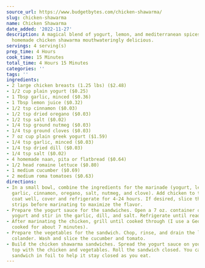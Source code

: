 ```yaml
---
source_url: https://www.budgetbytes.com/chicken-shawarma/
slug: chicken-shawarma
name: Chicken Shawarma
date_added: '2022-11-27'
description: A magical blend of yogurt, lemon, and mediterranean spices makes this
  homemade chicken shawarma mouthwateringly delicious.
servings: 4 serving(s)
prep_time: 4 Hours
cook_time: 15 Minutes
total_time: 4 Hours 15 Minutes
categories: ''
tags: ''
ingredients:
- 2 large chicken breasts (1.25 lbs) ($2.48)
- 1/2 cup plain yogurt ($0.25)
- 1 Tbsp garlic, minced ($0.36)
- 1 Tbsp lemon juice ($0.32)
- 1/2 tsp cinnamon ($0.03)
- 1/2 tsp dried oregano ($0.03)
- 1/2 tsp salt ($0.02)
- 1/4 tsp ground nutmeg ($0.03)
- 1/4 tsp ground cloves ($0.03)
- 7 oz cup plain greek yogurt ($1.59)
- 1/4 tsp garlic, minced ($0.03)
- 1/4 tsp dried dill ($0.03)
- 1/4 tsp salt ($0.02)
- 4 homemade naan, pita or flatbread ($0.64)
- 1/2 head romaine lettuce ($0.80)
- 1 medium cucumber ($0.69)
- 2 medium roma tomatoes ($0.63)
directions:
- In a small bowl, combine the ingredients for the marinade (yogurt, lemon juice,
  garlic, cinnamon, oregano, salt, nutmeg, and clove). Add chicken to the marinade,
  coat well, cover and refrigerate for 4-24 hours. If desired, slice the chicken into
  strips before marinating to maximize the flavor.
- Prepare the yogurt sauce for the sandwiches. Open a 7 oz. container of plain greek
  yogurt and stir in the garlic, dill, and salt. Refrigerate until ready to use.
- After marinating the chicken, grill until cooked through (I use a George Foreman,
  cooked for about 7 minutes).
- Prepare the vegetables for the sandwich. Chop, rinse, and drain the lettuce in a
  colander. Wash and slice the cucumber and tomato.
- Build the chicken shawarma sandwiches. Spread the yogurt sauce on your flat bread,
  top with the chicken and vegetables. Roll the sandwich closed. You can wrap the
  sandwich in foil to help it stay closed as you eat.
---
```

